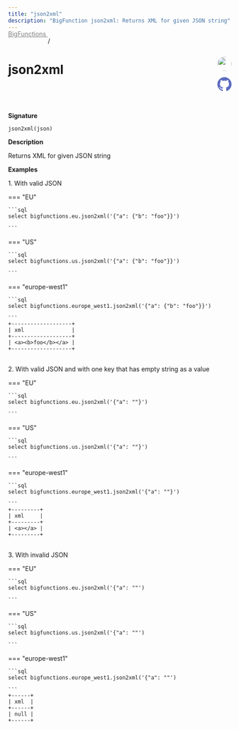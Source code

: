 ```yaml
---
title: "json2xml"
description: "BigFunction json2xml: Returns XML for given JSON string"
---
```


<a style="color: gray; position: relative; top: -1rem" href="..">BigFunctions </a> / 

# json2xml


<div style="position: relative; top: -4rem; margin-bottom:  -2rem; text-align: right; z-index: 9999;">
  
  <a href="https://www.linkedin.com/in/shivamsingh012/" title="Author: Shivam Singh" target="_blank">
    <img src="https://media.licdn.com/dms/image/D4D03AQERv0qwECH0DA/profile-displayphoto-shrink_200_200/0/1675233460732?e=1686182400&v=beta&t=HqngiSx5zd4llZStwf3L0k2T_pE8qvnEj7NguWNJTOo" width="32" style=" border-radius: 50% !important">
  </a>
  
  <a href="json2xml.yaml" title="Edit on GitHub" target="_blank"><svg xmlns="http://www.w3.org/2000/svg" width="32" height="32" viewBox="0 0 24 24"><path fill="#5d6cc0" d="M12 0c-6.626 0-12 5.373-12 12 0 5.302 3.438 9.8 8.207 11.387.599.111.793-.261.793-.577v-2.234c-3.338.726-4.033-1.416-4.033-1.416-.546-1.387-1.333-1.756-1.333-1.756-1.089-.745.083-.729.083-.729 1.205.084 1.839 1.237 1.839 1.237 1.07 1.834 2.807 1.304 3.492.997.107-.775.418-1.305.762-1.604-2.665-.305-5.467-1.334-5.467-5.931 0-1.311.469-2.381 1.236-3.221-.124-.303-.535-1.524.117-3.176 0 0 1.008-.322 3.301 1.23.957-.266 1.983-.399 3.003-.404 1.02.005 2.047.138 3.006.404 2.291-1.552 3.297-1.23 3.297-1.23.653 1.653.242 2.874.118 3.176.77.84 1.235 1.911 1.235 3.221 0 4.609-2.807 5.624-5.479 5.921.43.372.823 1.102.823 2.222v3.293c0 .319.192.694.801.576 4.765-1.589 8.199-6.086 8.199-11.386 0-6.627-5.373-12-12-12z"/></svg></a>
</div>



**Signature** 
```
json2xml(json)
```

**Description**

Returns XML for given JSON string





**Examples**



<span style="color: var(--md-typeset-a-color);">1. With valid JSON</span>









=== "EU"

    ```sql
    select bigfunctions.eu.json2xml('{"a": {"b": "foo"}}')
    
    ```




=== "US"

    ```sql
    select bigfunctions.us.json2xml('{"a": {"b": "foo"}}')
    
    ```




=== "europe-west1"

    ```sql
    select bigfunctions.europe_west1.json2xml('{"a": {"b": "foo"}}')
    
    ```









<pre style="margin-top: -1rem;">
<code style="padding-top: 0px; padding-bottom: 0px;">+-------------------+
| xml               |
+-------------------+
| &lt;a&gt;&lt;b&gt;foo&lt;/b&gt;&lt;/a&gt; |
+-------------------+
</code>
</pre>









<span style="color: var(--md-typeset-a-color);">2. With valid JSON and with one key that has empty string as a value</span>









=== "EU"

    ```sql
    select bigfunctions.eu.json2xml('{"a": ""}')
    
    ```




=== "US"

    ```sql
    select bigfunctions.us.json2xml('{"a": ""}')
    
    ```




=== "europe-west1"

    ```sql
    select bigfunctions.europe_west1.json2xml('{"a": ""}')
    
    ```









<pre style="margin-top: -1rem;">
<code style="padding-top: 0px; padding-bottom: 0px;">+---------+
| xml     |
+---------+
| &lt;a&gt;&lt;/a&gt; |
+---------+
</code>
</pre>









<span style="color: var(--md-typeset-a-color);">3. With invalid JSON</span>









=== "EU"

    ```sql
    select bigfunctions.eu.json2xml('{"a": ""')
    
    ```




=== "US"

    ```sql
    select bigfunctions.us.json2xml('{"a": ""')
    
    ```




=== "europe-west1"

    ```sql
    select bigfunctions.europe_west1.json2xml('{"a": ""')
    
    ```









<pre style="margin-top: -1rem;">
<code style="padding-top: 0px; padding-bottom: 0px;">+------+
| xml  |
+------+
| null |
+------+
</code>
</pre>









